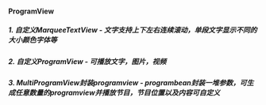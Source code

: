 #### ProgramView
##### 1. 自定义MarqueeTextView - 文字支持上下左右连续滚动，单段文字显示不同的大小颜色字体等
##### 2. 自定义ProgramView - 可播放文字，图片，视频
##### 3. MultiProgramView封装programview - programbean封装一堆参数，可生成任意数量的programview并播放节目，节目位置以及内容可自定义

